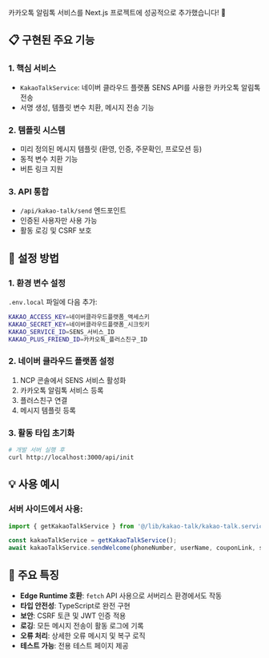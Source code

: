 카카오톡 알림톡 서비스를 Next.js 프로젝트에 성공적으로 추가했습니다! 🎉

## 📋 구현된 주요 기능

### 1. **핵심 서비스**
- `KakaoTalkService`: 네이버 클라우드 플랫폼 SENS API를 사용한 카카오톡 알림톡 전송
- 서명 생성, 템플릿 변수 치환, 메시지 전송 기능

### 2. **템플릿 시스템**
- 미리 정의된 메시지 템플릿 (환영, 인증, 주문확인, 프로모션 등)
- 동적 변수 치환 기능
- 버튼 링크 지원

### 3. **API 통합**
- `/api/kakao-talk/send` 엔드포인트
- 인증된 사용자만 사용 가능
- 활동 로깅 및 CSRF 보호



## 🚀 설정 방법

### 1. **환경 변수 설정**
`.env.local` 파일에 다음 추가:
```bash
KAKAO_ACCESS_KEY=네이버클라우드플랫폼_액세스키
KAKAO_SECRET_KEY=네이버클라우드플랫폼_시크릿키
KAKAO_SERVICE_ID=SENS_서비스_ID
KAKAO_PLUS_FRIEND_ID=카카오톡_플러스친구_ID
```

### 2. **네이버 클라우드 플랫폼 설정**
1. NCP 콘솔에서 SENS 서비스 활성화
2. 카카오톡 알림톡 서비스 등록
3. 플러스친구 연결
4. 메시지 템플릿 등록

### 3. **활동 타입 초기화**
```bash
# 개발 서버 실행 후
curl http://localhost:3000/api/init
```

## 💡 사용 예시


### 서버 사이드에서 사용:
```typescript
import { getKakaoTalkService } from '@/lib/kakao-talk/kakao-talk.service';

const kakaoTalkService = getKakaoTalkService();
await kakaoTalkService.sendWelcome(phoneNumber, userName, couponLink, serviceLink);
```

## 🔧 주요 특징

- **Edge Runtime 호환**: `fetch` API 사용으로 서버리스 환경에서도 작동
- **타입 안전성**: TypeScript로 완전 구현
- **보안**: CSRF 토큰 및 JWT 인증 적용
- **로깅**: 모든 메시지 전송이 활동 로그에 기록
- **오류 처리**: 상세한 오류 메시지 및 복구 로직
- **테스트 가능**: 전용 테스트 페이지 제공

